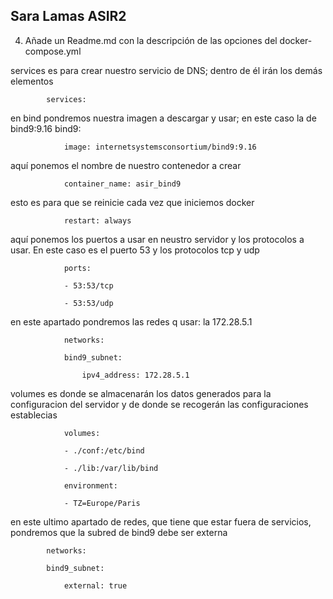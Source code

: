 
## Sara Lamas    ASIR2


4. Añade un Readme.md con la descripción de las opciones del docker-compose.yml


services es para crear nuestro servicio de DNS; dentro de él irán los demás elementos

            services:

en bind pondremos nuestra imagen a descargar y usar; en este caso la de bind9:9.16
            bind9:

                image: internetsystemsconsortium/bind9:9.16

aquí ponemos el nombre de nuestro contenedor a crear

                container_name: asir_bind9

esto es para que se reinicie cada vez que iniciemos docker

                restart: always

aquí ponemos los puertos a usar en neustro servidor y los protocolos a usar. En este caso es el puerto 53 y los protocolos tcp y udp

                ports:

                - 53:53/tcp

                - 53:53/udp

en este apartado pondremos las redes q usar: la 172.28.5.1

                networks:

                bind9_subnet:

                    ipv4_address: 172.28.5.1

volumes es donde se almacenarán los datos generados para la configuracion del servidor y de donde se recogerán las configuraciones establecias

                volumes:

                - ./conf:/etc/bind

                - ./lib:/var/lib/bind

                environment:

                - TZ=Europe/Paris

en este ultimo apartado de redes, que tiene que estar fuera de servicios, pondremos que la subred de bind9 debe ser externa

            networks:

            bind9_subnet: 

                external: true

